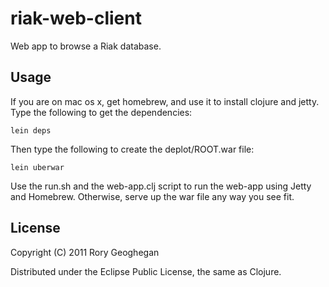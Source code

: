 # riak-web-client

Web app to browse a Riak database.

## Usage

If you are on mac os x, get homebrew, and use it to install clojure and jetty. Type the following to get the dependencies:

    lein deps

Then type the following to create the deplot/ROOT.war file:

    lein uberwar

Use the run.sh and the web-app.clj script to run the web-app using Jetty and Homebrew. Otherwise, serve up the war file
any way you see fit.

## License

Copyright (C) 2011 Rory Geoghegan

Distributed under the Eclipse Public License, the same as Clojure.
